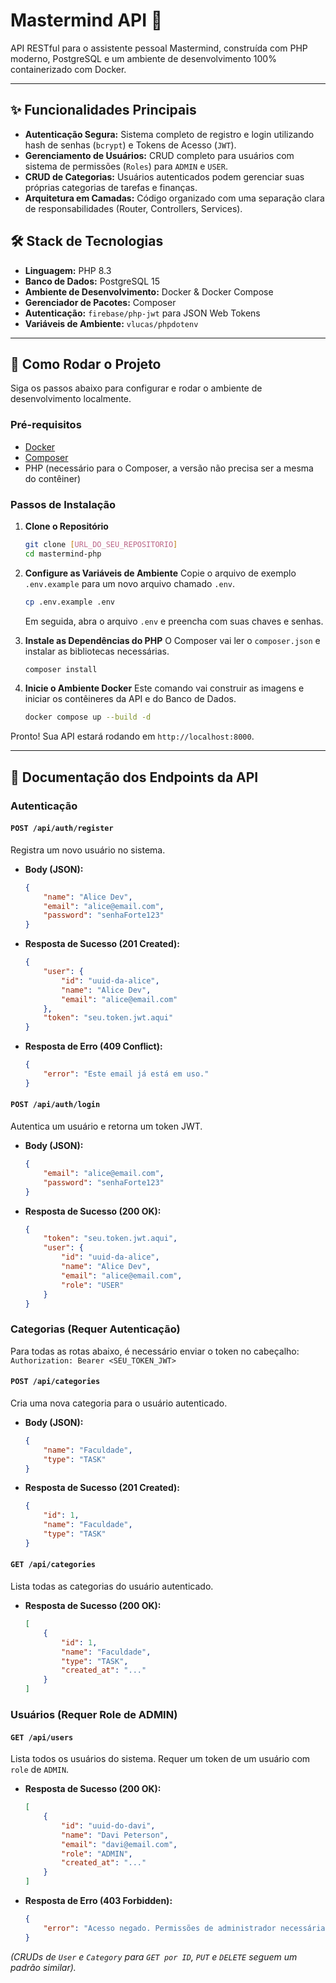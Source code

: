 # Mastermind API 🧠

API RESTful para o assistente pessoal Mastermind, construída com PHP moderno, PostgreSQL e um ambiente de desenvolvimento 100% containerizado com Docker.

---

## ✨ Funcionalidades Principais

* **Autenticação Segura:** Sistema completo de registro e login utilizando hash de senhas (`bcrypt`) e Tokens de Acesso (`JWT`).
* **Gerenciamento de Usuários:** CRUD completo para usuários com sistema de permissões (`Roles`) para `ADMIN` e `USER`.
* **CRUD de Categorias:** Usuários autenticados podem gerenciar suas próprias categorias de tarefas e finanças.
* **Arquitetura em Camadas:** Código organizado com uma separação clara de responsabilidades (Router, Controllers, Services).

## 🛠️ Stack de Tecnologias

* **Linguagem:** PHP 8.3
* **Banco de Dados:** PostgreSQL 15
* **Ambiente de Desenvolvimento:** Docker & Docker Compose
* **Gerenciador de Pacotes:** Composer
* **Autenticação:** `firebase/php-jwt` para JSON Web Tokens
* **Variáveis de Ambiente:** `vlucas/phpdotenv`

---

## 🚀 Como Rodar o Projeto

Siga os passos abaixo para configurar e rodar o ambiente de desenvolvimento localmente.

### Pré-requisitos

* [Docker](https://www.docker.com/products/docker-desktop/)
* [Composer](https://getcomposer.org/)
* PHP (necessário para o Composer, a versão não precisa ser a mesma do contêiner)

### Passos de Instalação

1.  **Clone o Repositório**
    ```bash
    git clone [URL_DO_SEU_REPOSITORIO]
    cd mastermind-php
    ```

2.  **Configure as Variáveis de Ambiente**
    Copie o arquivo de exemplo `.env.example` para um novo arquivo chamado `.env`.
    ```bash
    cp .env.example .env
    ```
    Em seguida, abra o arquivo `.env` e preencha com suas chaves e senhas.

3.  **Instale as Dependências do PHP**
    O Composer vai ler o `composer.json` e instalar as bibliotecas necessárias.
    ```bash
    composer install
    ```

4.  **Inicie o Ambiente Docker**
    Este comando vai construir as imagens e iniciar os contêineres da API e do Banco de Dados.
    ```bash
    docker compose up --build -d
    ```


Pronto! Sua API estará rodando em `http://localhost:8000`.

---

## 🔌 Documentação dos Endpoints da API

### Autenticação

#### `POST /api/auth/register`
Registra um novo usuário no sistema.

* **Body (JSON):**
    ```json
    {
        "name": "Alice Dev",
        "email": "alice@email.com",
        "password": "senhaForte123"
    }
    ```
* **Resposta de Sucesso (201 Created):**
    ```json
    {
        "user": {
            "id": "uuid-da-alice",
            "name": "Alice Dev",
            "email": "alice@email.com"
        },
        "token": "seu.token.jwt.aqui"
    }
    ```
* **Resposta de Erro (409 Conflict):**
    ```json
    {
        "error": "Este email já está em uso."
    }
    ```

#### `POST /api/auth/login`
Autentica um usuário e retorna um token JWT.

* **Body (JSON):**
    ```json
    {
        "email": "alice@email.com",
        "password": "senhaForte123"
    }
    ```
* **Resposta de Sucesso (200 OK):**
    ```json
    {
        "token": "seu.token.jwt.aqui",
        "user": {
            "id": "uuid-da-alice",
            "name": "Alice Dev",
            "email": "alice@email.com",
            "role": "USER"
        }
    }
    ```

### Categorias (Requer Autenticação)

Para todas as rotas abaixo, é necessário enviar o token no cabeçalho:
`Authorization: Bearer <SEU_TOKEN_JWT>`

#### `POST /api/categories`
Cria uma nova categoria para o usuário autenticado.

* **Body (JSON):**
    ```json
    {
        "name": "Faculdade",
        "type": "TASK"
    }
    ```
* **Resposta de Sucesso (201 Created):**
    ```json
    {
        "id": 1,
        "name": "Faculdade",
        "type": "TASK"
    }
    ```

#### `GET /api/categories`
Lista todas as categorias do usuário autenticado.

* **Resposta de Sucesso (200 OK):**
    ```json
    [
        {
            "id": 1,
            "name": "Faculdade",
            "type": "TASK",
            "created_at": "..."
        }
    ]
    ```

### Usuários (Requer Role de ADMIN)

#### `GET /api/users`
Lista todos os usuários do sistema. Requer um token de um usuário com `role` de `ADMIN`.

* **Resposta de Sucesso (200 OK):**
    ```json
    [
        {
            "id": "uuid-do-davi",
            "name": "Davi Peterson",
            "email": "davi@email.com",
            "role": "ADMIN",
            "created_at": "..."
        }
    ]
    ```
* **Resposta de Erro (403 Forbidden):**
    ```json
    {
        "error": "Acesso negado. Permissões de administrador necessárias."
    }
    ```

*(CRUDs de `User` e `Category` para `GET por ID`, `PUT` e `DELETE` seguem um padrão similar).*